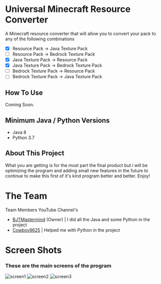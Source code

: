 # Universal Minecraft Resource Converter

  A Minecraft resource converter that will allow you to convert your pack to any of the following combinations                                                                

- [x] Resource Pack -> Java Texture Pack                                                                                               
- [ ] Resource Pack -> Bedrock Texture Pack                                                                                              
- [x] Java Texture Pack -> Resource Pack                                                                                               
- [x] Java Texture Pack -> Bedrock Texture Pack                                                                                      
- [ ] Bedrock Texture Pack -> Resource Pack                                                                                            
- [ ] Bedrock Texture Pack -> Java Texture Pack 

## How To Use

Coming Soon.

## Minimum Java / Python Versions

* Java 8
* Python 3.7

## About This Project

What you are getting is for the most part the final product but i will be optimizing the program and adding small new features in the future to continue to make this first of it's kind program better and better. Enjoy!

# The Team

Team Members YouTube Channel's
* [BJTMastermind](https://www.youtube.com/channel/UCiFDXb0SDboAOyZOzQHjw2w) (Owner) | I did all the Java and some Python in the project
* [Cowboy8625](https://www.youtube.com/channel/UCOMS-wclr-zxd7fC11z7IJg) | Helped me with Python in the project

# Screen Shots

### These are the main screens of the program

![screen1](https://user-images.githubusercontent.com/18742837/55294490-b5358f80-53d0-11e9-882b-a70b4f87d611.png)
![screen2](https://user-images.githubusercontent.com/18742837/55294496-c2527e80-53d0-11e9-9b1f-38d26f2aecb1.png)
![screen3](https://user-images.githubusercontent.com/18742837/50466297-ba66e680-096a-11e9-9704-ee3473eabec0.png)

